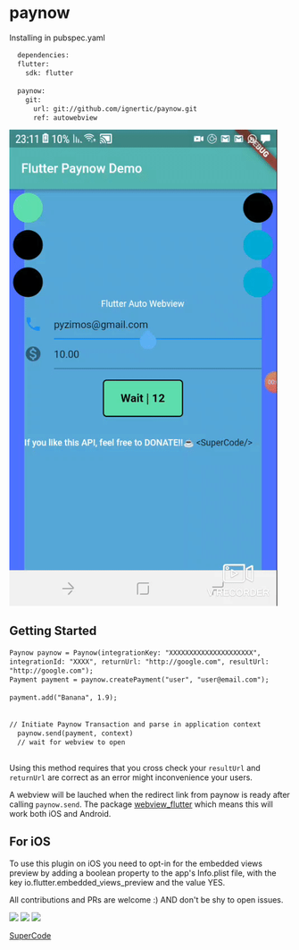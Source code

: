 # paynow

Installing in pubspec.yaml
```
  dependencies:
  flutter:
    sdk: flutter

  paynow:
    git:
      url: git://github.com/ignertic/paynow.git
      ref: autowebview
```

![Demo](demo.gif)

## Getting Started

```
Paynow paynow = Paynow(integrationKey: "XXXXXXXXXXXXXXXXXXXXX", integrationId: "XXXX", returnUrl: "http://google.com", resultUrl: "http://google.com");
Payment payment = paynow.createPayment("user", "user@email.com");

payment.add("Banana", 1.9);


// Initiate Paynow Transaction and parse in application context
  paynow.send(payment, context)
  // wait for webview to open


```
Using this method requires that you cross check your ```resultUrl``` and ```returnUrl``` are correct as an error might inconvenience your users.

A webview will be lauched when the redirect link from paynow is ready after calling ```paynow.send```. The package [webview_flutter](https://pub.dev?q=webview_flutter) which means this will work both iOS and Android.



## For iOS  
To use this plugin on iOS you need to opt-in for the embedded views preview by adding a boolean property to the app's Info.plist file, with the key io.flutter.embedded_views_preview and the value YES.



All contributions and PRs are welcome :) AND don't be shy to open issues.


<img src="https://img.shields.io/pub/v/paynow?style=for-the-badge">
<img src="https://img.shields.io/github/last-commit/ignertic/paynow">
<img src="https://img.shields.io/twitter/url?label=SuperQode&style=social&url=https%3A%2F%2Ftwitter.com%2Fiamsupercode">

[SuperCode](https://ignertic.github.io)

